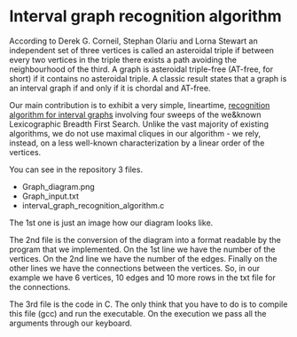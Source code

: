 # Interval graph recognition algorithm

According to Derek G. Corneil, Stephan Olariu and Lorna Stewart an independent set of three vertices is called an asteroidal triple if between every two vertices in the triple there exists a path avoiding the neighbourhood of the third. A graph is asteroidal triple-free (AT-free, for short) if it contains no asteroidal triple. A classic result states that a graph is an interval graph if and only if it is chordal and AT-free.

Our main contribution is to exhibit a very simple, lineartime, [recognition algorithm for interval graphs](https://citeseerx.ist.psu.edu/document?repid=rep1&type=pdf&doi=fc49a11c5c752e83c29aa804fb75d7b9dbc3f88c) involving four sweeps of the we&known Lexicographic Breadth First Search. Unlike the vast majority of existing algorithms, we do not use maximal cliques in our algorithm - we rely, instead, on a less well-known characterization by a linear order of the vertices.

You can see in the repository 3 files.
- Graph_diagram.png
- Graph_input.txt
- interval_graph_recognition_algorithm.c

The 1st one is just an image how our diagram looks like.

The 2nd file is the conversion of the diagram into a format readable by the program that we implemented.
On the 1st line we have the number of the vertices. On the 2nd line we have the number of the edges. Finally on the other lines we have the connections between the vertices.
So, in our example we have 6 vertices, 10 edges and 10 more rows in the txt file for the connections.

The 3rd file is the code in C. The only think that you have to do is to compile this file (gcc) and run the executable. On the execution we pass all the arguments through our keyboard.
